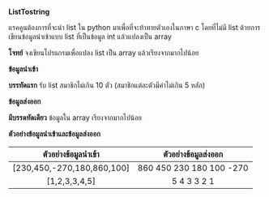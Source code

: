 ﻿**ListTostring** 

แรคคูนต้องการที่จะนำ list ใน python มาเพื่อที่จะท้าทายตัวเองในภาษา c โดยที่ไม่มี list ด้วยการเขียนข้อมูลนำเข้าแบบ list ที่เป็นข้อมูล int แล้วแปลงเป็น array 

**โจทย์**  จงเขียนโปรแกรมเพื่อแปลง list เป็น array แล้วเรียงจากมากไปน้อย 

**ข้อมูลนำเข้า**

**บรรทัดแรก**  รับ list สมาชิกไม่เกิน 10 ตัว (สมาชิกแต่ละตัวมีค่าไม่เกิน 5 หลัก) 

**ข้อมูลส่งออก**

**มีบรรดทัดเดียว** ข้อมูลใน array เรียงจากมากไปน้อย 

**ตัวอย่างข้อมูลนำเข้าและข้อมูลส่งออก**

|**ตัวอย่างข้อมูลนำเข้า**|**ตัวอย่างข้อมูลส่งออก**|
| :-: | :-: |
|[230,450,-270,180,860,100]|860 450 230 180 100 -270|
|[1,2,3,3,4,5]|5 4 3 3 2 1|

